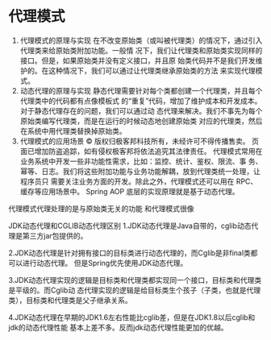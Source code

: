 # 代理模式
1. 代理模式的原理与实现
   在不改变原始类（或叫被代理类）的情况下，通过引入代理类来给原始类附加功能。一般情
   况下，我们让代理类和原始类实现同样的接口。但是，如果原始类并没有定义接口，并且原
   始类代码并不是我们开发维护的。在这种情况下，我们可以通过让代理类继承原始类的方法
   来实现代理模式。
2. 动态代理的原理与实现
   静态代理需要针对每个类都创建一个代理类，并且每个代理类中的代码都有点像模板式
   的“重复”代码，增加了维护成本和开发成本。对于静态代理存在的问题，我们可以通过动
   态代理来解决。我们不事先为每个原始类编写代理类，而是在运行的时候动态地创建原始类
   对应的代理类，然后在系统中用代理类替换掉原始类。
3. 代理模式的应用场景
   © 版权归极客邦科技所有，未经许可不得传播售卖。 页面已增加防盗追踪，如有侵权极客邦将依法追究其法律责任。
   代理模式常用在业务系统中开发一些非功能性需求，比如：监控、统计、鉴权、限流、事
   务、幂等、日志。我们将这些附加功能与业务功能解耦，放到代理类统一处理，让程序员只
   需要关注业务方面的开发。除此之外，代理模式还可以用在 RPC、缓存等应用场景中。
Spring AOP 底层的实现原理就是基于动态代理。

代理模式代理处理的是与原始类无关的功能  和代理模式很像


JDK动态代理和CGLIB动态代理区别
1.JDK动态代理是Java自带的，cglib动态代理是第三方jar包提供的。

2.JDK动态代理是针对拥有接口的目标类进行动态代理的，而Cglib是非final类都可以进行动态代理。 但是Spring优先使用JDK动态代理。

3.JDK动态代理实现的逻辑是目标类和代理类都实现同一个接口，目标类和代理类是平级的。而Cglib动 态代理实现的逻辑是给目标类生个孩子（子类，也就是代理类），目标类和代理类是父子继承关系。

4.JDK动态代理在早期的JDK1.6左右性能比cglib差，但是在JDK1.8以后cglib和jdk的动态代理性能 基本上差不多。反而jdk动态代理性能更加的优越。